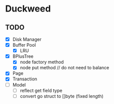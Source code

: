 # Duckweed

## TODO

- [x] Disk Manager
- [x] Buffer Pool
    - [x] LRU
- [x] BPlusTree
    - [x] node factory method
    - [x] node put method // do not need to balance
- [x] Page
- [x] Transaction
- [ ] Model
    - [ ] reflect get field type
    - [ ] convert go struct to []byte (fixed length)
